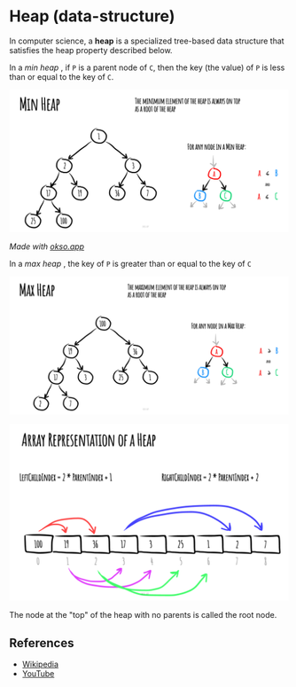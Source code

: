 # Heap (data-structure)

In computer science, a **heap** is a specialized tree-based
data structure that satisfies the heap property described
below.

In a  *min heap* , if `P` is a parent node of `C`, then the
key (the value) of `P` is less than or equal to the
key of `C`.

[![MinHeap](https://github.com/trekhleb/javascript-algorithms/raw/master/src/data-structures/heap/images/min-heap.jpeg)](https://github.com/trekhleb/javascript-algorithms/blob/master/src/data-structures/heap/images/min-heap.jpeg)

*Made with [okso.app](https://okso.app)*

In a  *max heap* , the key of `P` is greater than or equal
to the key of `C`

[![MaxHeap](https://github.com/trekhleb/javascript-algorithms/raw/master/src/data-structures/heap/images/max-heap.jpeg)](https://github.com/trekhleb/javascript-algorithms/blob/master/src/data-structures/heap/images/max-heap.jpeg)

[![Array Representation](https://github.com/trekhleb/javascript-algorithms/raw/master/src/data-structures/heap/images/array-representation.jpeg)](https://github.com/trekhleb/javascript-algorithms/blob/master/src/data-structures/heap/images/array-representation.jpeg)

The node at the "top" of the heap with no parents is
called the root node.

## References

* [Wikipedia](https://en.wikipedia.org/wiki/Heap_(data_structure))
* [YouTube](https://www.youtube.com/watch?v=t0Cq6tVNRBA&index=5&t=0s&list=PLLXdhg_r2hKA7DPDsunoDZ-Z769jWn4R8)

